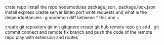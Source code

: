   crate repo
  install the repo
 nodemodules package.json , package.lock.json
install express create server listen port write requests and what is the deipenddetancies 
-g 
 nodemon
  diff between ^ this and ~ 

  create git repository 
  git init 
  gitignore 
  create git hub remote repo
  git add .
  git commit 
  connect and remote 
  fix branch 
  and push the code of the remote repo
play with extension and routes